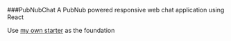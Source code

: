 ###PubNubChat
A PubNub powered responsive web chat application using React

Use [my own starter](https://github.com/ruanjianusa/reactstarter) as the foundation
